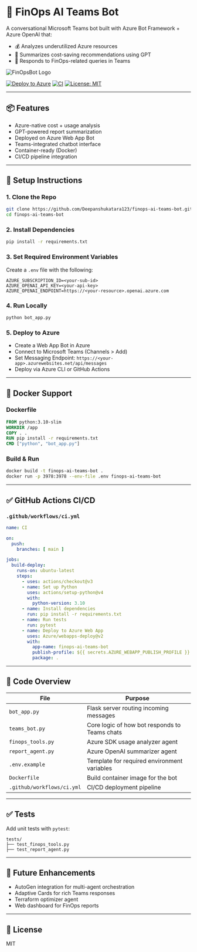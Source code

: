# 🤖 FinOps AI Teams Bot

A conversational Microsoft Teams bot built with Azure Bot Framework + Azure OpenAI that:

- 💰 Analyzes underutilized Azure resources
- 🧠 Summarizes cost-saving recommendations using GPT
- 💬 Responds to FinOps-related queries in Teams

![FinOpsBot Logo](assets/logo.png)

[![Deploy to Azure](https://aka.ms/deploytoazurebutton)](https://portal.azure.com/#create/Microsoft.WebApp)
[![CI](https://github.com/Deepanshukatara123/finops-ai-teams-bot/actions/workflows/ci.yml/badge.svg)](https://github.com/Deepanshukatara123/finops-ai-teams-bot/actions)
[![License: MIT](https://img.shields.io/badge/License-MIT-yellow.svg)](https://opensource.org/licenses/MIT)

---

## 📦 Features

- Azure-native cost + usage analysis
- GPT-powered report summarization
- Deployed on Azure Web App Bot
- Teams-integrated chatbot interface
- Container-ready (Docker)
- CI/CD pipeline integration

---

## 🚀 Setup Instructions

### 1. Clone the Repo
```bash
git clone https://github.com/Deepanshukatara123/finops-ai-teams-bot.git
cd finops-ai-teams-bot
```

### 2. Install Dependencies
```bash
pip install -r requirements.txt
```

### 3. Set Required Environment Variables
Create a `.env` file with the following:
```env
AZURE_SUBSCRIPTION_ID=<your-sub-id>
AZURE_OPENAI_API_KEY=<your-api-key>
AZURE_OPENAI_ENDPOINT=https://<your-resource>.openai.azure.com
```

### 4. Run Locally
```bash
python bot_app.py
```

### 5. Deploy to Azure
- Create a Web App Bot in Azure
- Connect to Microsoft Teams (Channels > Add)
- Set Messaging Endpoint: `https://<your-app>.azurewebsites.net/api/messages`
- Deploy via Azure CLI or GitHub Actions

---

## 🐳 Docker Support

### Dockerfile
```Dockerfile
FROM python:3.10-slim
WORKDIR /app
COPY . .
RUN pip install -r requirements.txt
CMD ["python", "bot_app.py"]
```

### Build & Run
```bash
docker build -t finops-ai-teams-bot .
docker run -p 3978:3978 --env-file .env finops-ai-teams-bot
```

---

## ✅ GitHub Actions CI/CD

### `.github/workflows/ci.yml`
```yaml
name: CI

on:
  push:
    branches: [ main ]

jobs:
  build-deploy:
    runs-on: ubuntu-latest
    steps:
      - uses: actions/checkout@v3
      - name: Set up Python
        uses: actions/setup-python@v4
        with:
          python-version: 3.10
      - name: Install dependencies
        run: pip install -r requirements.txt
      - name: Run tests
        run: pytest
      - name: Deploy to Azure Web App
        uses: Azure/webapps-deploy@v2
        with:
          app-name: finops-ai-teams-bot
          publish-profile: ${{ secrets.AZURE_WEBAPP_PUBLISH_PROFILE }}
          package: .
```

---

## 📁 Code Overview

| File | Purpose |
|------|---------|
| `bot_app.py` | Flask server routing incoming messages |
| `teams_bot.py` | Core logic of how bot responds to Teams chats |
| `finops_tools.py` | Azure SDK usage analyzer agent |
| `report_agent.py` | Azure OpenAI summarizer agent |
| `.env.example` | Template for required environment variables |
| `Dockerfile` | Build container image for the bot |
| `.github/workflows/ci.yml` | CI/CD deployment pipeline |

---

## ✅ Tests

Add unit tests with `pytest`:
```
tests/
├── test_finops_tools.py
├── test_report_agent.py
```

---

## 📌 Future Enhancements
- AutoGen integration for multi-agent orchestration
- Adaptive Cards for rich Teams responses
- Terraform optimizer agent
- Web dashboard for FinOps reports

---

## 📄 License
MIT

